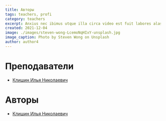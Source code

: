 ```yaml
---
title: Авторы
tags: teachers, profi
category: teachers
excerpt: Anxius nec ibimus utque illa circa video est fuit labores alas. Vincere ferociaarva.
created: 2021-12-04
image: ./images/steven-wong-LcemoNqHIxY-unsplash.jpg
image_caption: Photo by Steven Wong on Unsplash
author: author4
---
```



# Преподаватели

- [Клишин Илья Николаевич](/author/klishin-ilya-nikolaevich/)

# Авторы

- [Клишин Илья Николаевич](/author/klishin-ilya-nikolaevich/)
